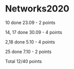 # Networks2020

10 done 23.09 - 2 points

14, 17 done 30.09 - 4 points

2,18 done 5.10 - 4 points

25 done 7.10 - 2 points

Total 12/40 points
